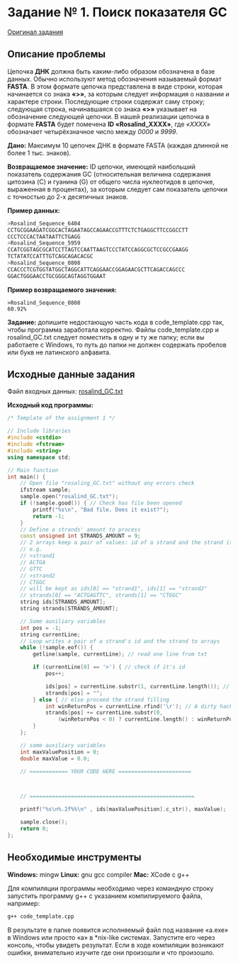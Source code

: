 # Задание № 1. Поиск показателя GC

[Оригинал задания](https://markoutte.me/students/cpp-ass1/)

## Описание проблемы

Цепочка **ДНК** должна быть каким-либо образом обозначена в базе данных. Обычно используют метод обозначения называемый формат **FASTA**. В этом формате цепочка представлена в виде строки, которая начинается со знака **«>»**, за которым следует информация о названии и характере строки. Последующие строки содержат саму строку; следующая строка, начинавшаяся со знака **«>»** указывает на обозначение следующей цепочки. В нашей реализации цепочка в формате **FASTA** будет помечена **ID «Rosalind_XXXX»**, где *«XXXX»* обозначает четырёхзначное число между *0000* и *9999*.

**Дано:** Максимум 10 цепочек ДНК в формате FASTA (каждая длинной не более 1 тыс. знаков).

**Возвращаемое значение:** ID цепочки, имеющей наибольший показатель содержания GC (относительная величина содержания цитозина (C) и гуанина (G) от общего числа нуклеотидов в цепочке, выраженная в процентах), за которым следует сам показатель цепочки с точностью до 2-х десятичных знаков.

**Пример данных:**

```js
>Rosalind_Sequence_6404
CCTGCGGAAGATCGGCACTAGAATAGCCAGAACCGTTTCTCTGAGGCTTCCGGCCTT
CCCTCCCACTAATAATTCTGAGG
>Rosalind_Sequence_5959
CCATCGGTAGCGCATCCTTAGTCCAATTAAGTCCCTATCCAGGCGCTCCGCCGAAGG
TCTATATCCATTTGTCAGCAGACACGC
>Rosalind_Sequence_0808
CCACCCTCGTGGTATGGCTAGGCATTCAGGAACCGGAGAACGCTTCAGACCAGCCC
GGACTGGGAACCTGCGGGCAGTAGGTGGAAT
```

**Пример возвращаемого значения:**

```
>Rosalind_Sequence_0808
60.92%
```

**Задание:** допишите недостающую часть кода в code_template.cpp так, чтобы программа заработала корректно. Файлы code_template.cpp и rosalind_GC.txt следует поместить в одну и ту же папку; если вы работаете с Windows, то путь до папки не должен содержать пробелов или букв не латинского алфавита.

## Исходные данные задания

Файл входных данных: [rosalind_GC.txt](./rosalind_GC.txt)

**Исходный код программы:**

```C++
/* Template of the assignment 1 */

// Include libraries
#include <cstdio>
#include <fstream>
#include <string>
using namespace std;

// Main function
int main() {
	// Open file "rosaling_GC.txt" without any errors check
	ifstream sample;
	sample.open("rosalind_GC.txt");
	if (!sample.good()) { // Check has file been opened
		printf("%s\n", "Bad file. Does it exist?");
		return -1;
	}
	// Define a strands' amount to process	
	const unsigned int STRANDS_AMOUNT = 9;
	// 2 arrays keep a pair of values: id of a strand and the strand itself
	// e.g.
	// >strand1
	// ACTGA
	// GTTC
	// >strand2
	// CTGGC
	// will be kept as ids[0] == "strand1", ids[1] == "strand2"
	// strands[0] == "ACTGAGTTC", strands[1] == "CTGGC"
	string ids[STRANDS_AMOUNT];
	string strands[STRANDS_AMOUNT];

	// Some auxiliary variables
	int pos = -1;
	string currentLine;
	// Loop writes a pair of a strand's id and the strand to arrays
	while (!sample.eof()) {
		getline(sample, currentLine); // read one line from txt

		if (currentLine[0] == '>') { // check if it's id
			pos++;

			ids[pos] = currentLine.substr(1, currentLine.length()); // fill id
			strands[pos] = "";
		} else { // else proceed the strand filling
			int winReturnPos = currentLine.rfind('\r'); // A dirty hack aganst a windows file format
			strands[pos] += currentLine.substr(0, 
				(winReturnPos < 0) ? currentLine.length() : winReturnPos);
		}
	};

	// some auxiliary variables
	int maxValuePosition = 0;
	double maxValue = 0.0;

	// ============ YOUR CODE HERE =======================



	// ====================================================

	printf("%s\n%.2f%%\n" , ids[maxValuePosition].c_str(), maxValue);

	sample.close();
	return 0;
};
```
## Необходимые инструменты

**Windows:** mingw 
**Linux:** gnu gcc compiler
**Mac:** XCode с g++

Для компиляции программы необходимо через командную строку запустить программу g++ с указанием компилируемого файла, например:

```bash
g++ code_template.cpp
```

В результате в папке появится исполняемый файл под название «a.exe» в Windows или просто «a» в *nix-like системах. Запустите его через консоль, чтобы увидеть результат. Если в ходе компиляции возникают ошибки, внимательно изучите где они произошли и что произошло.
